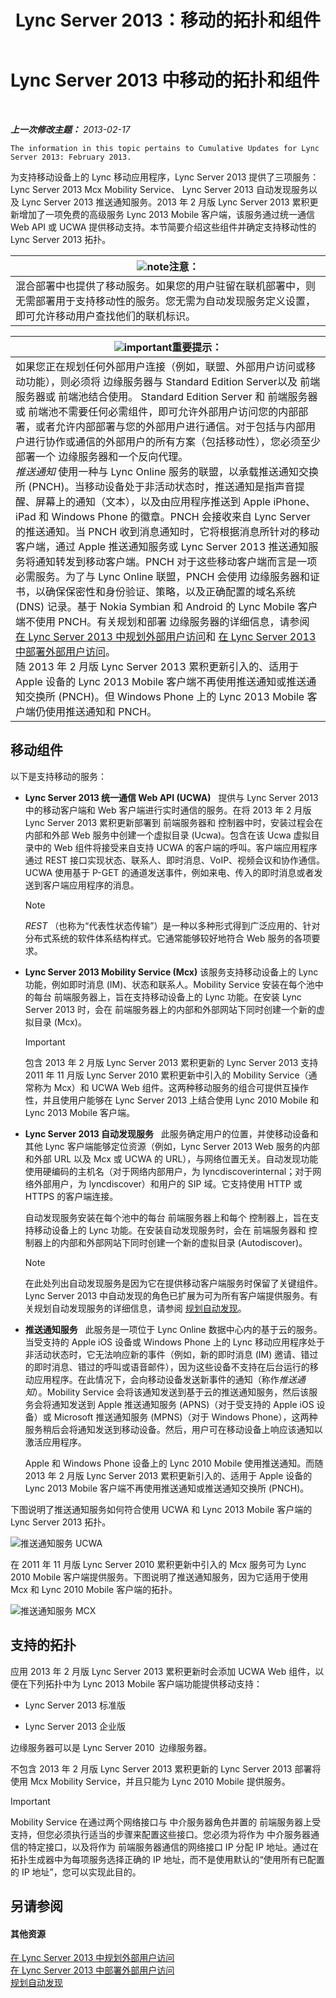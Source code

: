 ﻿---
title: Lync Server 2013：移动的拓扑和组件
TOCTitle: 移动的拓扑和组件
ms:assetid: be3cae7a-095d-4785-91ba-6fac99eba92a
ms:mtpsurl: https://technet.microsoft.com/zh-cn/library/Hh690037(v=OCS.15)
ms:contentKeyID: 49314096
ms.date: 05/19/2016
mtps_version: v=OCS.15
ms.translationtype: HT
---

# Lync Server 2013 中移动的拓扑和组件

 

_**上一次修改主题：** 2013-02-17_

    The information in this topic pertains to Cumulative Updates for Lync Server 2013: February 2013.

为支持移动设备上的 Lync 移动应用程序，Lync Server 2013 提供了三项服务： Lync Server 2013 Mcx Mobility Service、 Lync Server 2013 自动发现服务以及 Lync Server 2013 推送通知服务。2013 年 2 月版 Lync Server 2013 累积更新增加了一项免费的高级服务 Lync 2013 Mobile 客户端，该服务通过统一通信 Web API 或 UCWA 提供移动支持。本节简要介绍这些组件并确定支持移动性的 Lync Server 2013 拓扑。

<table>
<thead>
<tr class="header">
<th><img src="images/Dn783119.note(OCS.15).gif" title="note" alt="note" />注意：</th>
</tr>
</thead>
<tbody>
<tr class="odd">
<td>混合部署中也提供了移动服务。如果您的用户驻留在联机部署中，则无需部署用于支持移动性的服务。您无需为自动发现服务定义设置，即可允许移动用户查找他们的联机标识。</td>
</tr>
</tbody>
</table>


<table>
<thead>
<tr class="header">
<th><img src="images/Gg398794.important(OCS.15).gif" title="important" alt="important" />重要提示：</th>
</tr>
</thead>
<tbody>
<tr class="odd">
<td>如果您正在规划任何外部用户连接（例如，联盟、外部用户访问或移动功能），则必须将 边缘服务器与 Standard Edition Server以及 前端服务器或 前端池结合使用。 Standard Edition Server 和 前端服务器或 前端池不需要任何必需组件，即可允许外部用户访问您的内部部署，或者允许内部部署与您的外部用户进行通信。对于包括与内部用户进行协作或通信的外部用户的所有方案（包括移动性），您必须至少部署一个 边缘服务器和一个反向代理。<br />
<em>推送通知</em> 使用一种与 Lync Online 服务的联盟，以承载推送通知交换所 (PNCH)。当移动设备处于非活动状态时，推送通知是指声音提醒、屏幕上的通知（文本），以及由应用程序推送到 Apple iPhone、iPad 和 Windows Phone 的徽章。PNCH 会接收来自 Lync Server 的推送通知。当 PNCH 收到消息通知时，它将根据消息所针对的移动客户端，通过 Apple 推送通知服务或 Lync Server 2013 推送通知服务将通知转发到移动客户端。PNCH 对于这些移动客户端而言是一项必需服务。为了与 Lync Online 联盟，PNCH 会使用 边缘服务器和证书，以确保保密性和身份验证、策略，以及正确配置的域名系统 (DNS) 记录。基于 Nokia Symbian 和 Android 的 Lync Mobile 客户端不使用 PNCH。有关规划和部署 边缘服务器的详细信息，请参阅 <a href="lync-server-2013-planning-for-external-user-access.md">在 Lync Server 2013 中规划外部用户访问</a>和 <a href="lync-server-2013-deploying-external-user-access.md">在 Lync Server 2013 中部署外部用户访问</a>。<br />
随 2013 年 2 月版 Lync Server 2013 累积更新引入的、适用于 Apple 设备的 Lync 2013 Mobile 客户端不再使用推送通知或推送通知交换所 (PNCH)。但 Windows Phone 上的 Lync 2013 Mobile 客户端仍使用推送通知和 PNCH。</td>
</tr>
</tbody>
</table>


## 移动组件

以下是支持移动的服务：

  - **Lync Server 2013 统一通信 Web API (UCWA)**   提供与 Lync Server 2013 中的移动客户端和 Web 客户端进行实时通信的服务。在将 2013 年 2 月版 Lync Server 2013 累积更新部署到 前端服务器和 控制器中时，安装过程会在内部和外部 Web 服务中创建一个虚拟目录 (Ucwa)。包含在该 Ucwa 虚拟目录中的 Web 组件将接受来自支持 UCWA 的客户端的呼叫。客户端应用程序通过 REST 接口实现状态、联系人、即时消息、VoIP、视频会议和协作通信。UCWA 使用基于 P-GET 的通道发送事件，例如来电、传入的即时消息或者发送到客户端应用程序的消息。
    
    > [!NOTE]
    > <em>REST</em> （也称为“代表性状态传输”）是一种以多种形式得到广泛应用的、针对分布式系统的软件体系结构样式。它通常能够较好地符合 Web 服务的各项要求。


  - **Lync Server 2013 Mobility Service (Mcx)** 该服务支持移动设备上的 Lync 功能，例如即时消息 (IM)、状态和联系人。Mobility Service 安装在每个池中的每台 前端服务器上，旨在支持移动设备上的 Lync 功能。在安装 Lync Server 2013 时，会在 前端服务器上的内部和外部网站下同时创建一个新的虚拟目录 (Mcx)。
    
    > [!IMPORTANT]
    > 包含 2013 年 2 月版 Lync Server 2013 累积更新的 Lync Server 2013 支持 2011 年 11 月版 Lync Server 2010 累积更新中引入的 Mobility Service（通常称为 Mcx）和 UCWA Web 组件。这两种移动服务的组合可提供互操作性，并且使用户能够在 Lync Server 2013 上结合使用 Lync 2010 Mobile 和 Lync 2013 Mobile 客户端。


  - **Lync Server 2013 自动发现服务**   此服务确定用户的位置，并使移动设备和其他 Lync 客户端能够定位资源（例如，Lync Server 2013 Web 服务的内部和外部 URL 以及 Mcx 或 UCWA 的 URL），与网络位置无关。自动发现功能使用硬编码的主机名（对于网络内部用户，为 lyncdiscoverinternal；对于网络外部用户，为 lyncdiscover）和用户的 SIP 域。它支持使用 HTTP 或 HTTPS 的客户端连接。
    
    自动发现服务安装在每个池中的每台 前端服务器上和每个 控制器上，旨在支持移动设备上的 Lync 功能。在安装自动发现服务时，会在 前端服务器和 控制器上的内部和外部网站下同时创建一个新的虚拟目录 (Autodiscover)。
    
    > [!NOTE]
    > 在此处列出自动发现服务是因为它在提供移动客户端服务时保留了关键组件。 Lync Server 2013 中自动发现的角色已扩展为可为所有客户端提供服务。有关规划自动发现服务的详细信息，请参阅 <a href="lync-server-2013-planning-for-autodiscover.md">规划自动发现</a>。


  - **推送通知服务**   此服务是一项位于 Lync Online 数据中心内的基于云的服务。当受支持的 Apple iOS 设备或 Windows Phone 上的 Lync 移动应用程序处于非活动状态时，它无法响应新的事件（例如，新的即时消息 (IM) 邀请、错过的即时消息、错过的呼叫或语音邮件），因为这些设备不支持在后台运行的移动应用程序。在此情况下，会向移动设备发送新事件的通知（称作*推送通知*）。Mobility Service 会将该通知发送到基于云的推送通知服务，然后该服务会将通知发送到 Apple 推送通知服务 (APNS)（对于受支持的 Apple iOS 设备）或 Microsoft 推送通知服务 (MPNS)（对于 Windows Phone），这两种服务稍后会将通知发送到移动设备。然后，用户可在移动设备上响应该通知以激活应用程序。
    
    Apple 和 Windows Phone 设备上的 Lync 2010 Mobile 使用推送通知。而随 2013 年 2 月版 Lync Server 2013 累积更新引入的、适用于 Apple 设备的 Lync 2013 Mobile 客户端不再使用推送通知或推送通知交换所 (PNCH)。

下图说明了推送通知服务如何符合使用 UCWA 和 Lync 2013 Mobile 客户端的 Lync Server 2013 拓扑。

![推送通知服务 UCWA](images/Hh690037.166d60fd-ff71-4ffe-9f66-3c8bbde0b5ae(OCS.15).jpg "推送通知服务 UCWA")

在 2011 年 11 月版 Lync Server 2010 累积更新中引入的 Mcx 服务可为 Lync 2010 Mobile 客户端提供服务。下图说明了推送通知服务，因为它适用于使用 Mcx 和 Lync 2010 Mobile 客户端的拓扑。

![推送通知服务 MCX](images/Hh690037.3081634e-60e7-4348-b24e-bbbf05a90f5f(OCS.15).jpg "推送通知服务 MCX")

## 支持的拓扑

应用 2013 年 2 月版 Lync Server 2013 累积更新时会添加 UCWA Web 组件，以便在下列拓扑中为 Lync 2013 Mobile 客户端功能提供移动支持：

  - Lync Server 2013 标准版

  - Lync Server 2013 企业版

边缘服务器可以是 Lync Server 2010  边缘服务器。

不包含 2013 年 2 月版 Lync Server 2013 累积更新的 Lync Server 2013 部署将使用 Mcx Mobility Service，并且只能为 Lync 2010 Mobile 提供服务。

> [!IMPORTANT]
> Mobility Service 在通过两个网络接口与 中介服务器角色并置的 前端服务器上受支持，但您必须执行适当的步骤来配置这些接口。您必须为将作为 中介服务器通信的特定接口，以及将作为 前端服务器通信的网络接口 IP 分配 IP 地址。通过在 拓扑生成器中为每项服务选择正确的 IP 地址，而不是使用默认的“使用所有已配置的 IP 地址”，您可以实现此目的。


## 另请参阅

#### 其他资源

[在 Lync Server 2013 中规划外部用户访问](lync-server-2013-planning-for-external-user-access.md)  
[在 Lync Server 2013 中部署外部用户访问](lync-server-2013-deploying-external-user-access.md)  
[规划自动发现](lync-server-2013-planning-for-autodiscover.md)

